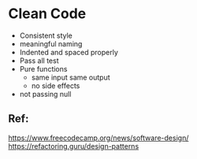 # Clean Code 
- Consistent style
- meaningful naming
- Indented and spaced properly
- Pass all test
- Pure functions
  - same input same output
  - no side effects
- not passing null


## Ref:
https://www.freecodecamp.org/news/software-design/
https://refactoring.guru/design-patterns

